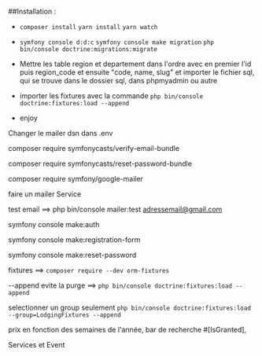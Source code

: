 ##Installation : 

- `composer install` `yarn install` `yarn watch`

- `symfony console d:d:c` `symfony console make migration` `php bin/console doctrine:migrations:migrate`

- Mettre les table region et departement dans l'ordre avec en premier l'id puis region_code et ensuite "code, name, slug" et importer le fichier sql, qui se trouve dans le dossier sql, dans phpmyadmin ou autre

- importer les fixtures avec la commande `php bin/console doctrine:fixtures:load --append`

- enjoy




Changer le mailer dsn dans .env

composer require symfonycasts/verify-email-bundle

composer require symfonycasts/reset-password-bundle

composer require symfony/google-mailer

faire un mailer Service

test email ==> php bin/console mailer:test adressemail@gmail.com

symfony console make:auth

symfony console make:registration-form

symfony console make:reset-password

fixtures ==> `composer require --dev orm-fixtures`

 --append evite la purge ==> `php bin/console doctrine:fixtures:load --append`

 selectionner un group seulement `php bin/console doctrine:fixtures:load --group=LodgingFixtures --append`

 prix en fonction des semaines de l'année, bar de recherche
 #[IsGranted],
 
 
  Services et Event